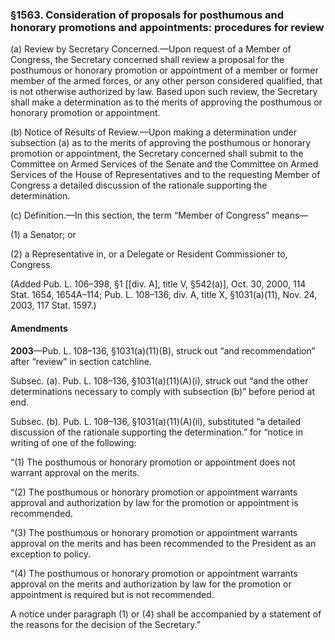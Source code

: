 ### §1563. Consideration of proposals for posthumous and honorary promotions and appointments: procedures for review ###

(a) Review by Secretary Concerned.—Upon request of a Member of Congress, the Secretary concerned shall review a proposal for the posthumous or honorary promotion or appointment of a member or former member of the armed forces, or any other person considered qualified, that is not otherwise authorized by law. Based upon such review, the Secretary shall make a determination as to the merits of approving the posthumous or honorary promotion or appointment.

(b) Notice of Results of Review.—Upon making a determination under subsection (a) as to the merits of approving the posthumous or honorary promotion or appointment, the Secretary concerned shall submit to the Committee on Armed Services of the Senate and the Committee on Armed Services of the House of Representatives and to the requesting Member of Congress a detailed discussion of the rationale supporting the determination.

(c) Definition.—In this section, the term “Member of Congress” means—

(1) a Senator; or

(2) a Representative in, or a Delegate or Resident Commissioner to, Congress.

(Added Pub. L. 106–398, §1 [[div. A], title V, §542(a)], Oct. 30, 2000, 114 Stat. 1654, 1654A–114; Pub. L. 108–136, div. A, title X, §1031(a)(11), Nov. 24, 2003, 117 Stat. 1597.)

#### Amendments ####

**2003**—Pub. L. 108–136, §1031(a)(11)(B), struck out “and recommendation” after “review” in section catchline.

Subsec. (a). Pub. L. 108–136, §1031(a)(11)(A)(i), struck out “and the other determinations necessary to comply with subsection (b)” before period at end.

Subsec. (b). Pub. L. 108–136, §1031(a)(11)(A)(ii), substituted “a detailed discussion of the rationale supporting the determination.” for “notice in writing of one of the following:

“(1) The posthumous or honorary promotion or appointment does not warrant approval on the merits.

“(2) The posthumous or honorary promotion or appointment warrants approval and authorization by law for the promotion or appointment is recommended.

“(3) The posthumous or honorary promotion or appointment warrants approval on the merits and has been recommended to the President as an exception to policy.

“(4) The posthumous or honorary promotion or appointment warrants approval on the merits and authorization by law for the promotion or appointment is required but is not recommended.

A notice under paragraph (1) or (4) shall be accompanied by a statement of the reasons for the decision of the Secretary.”